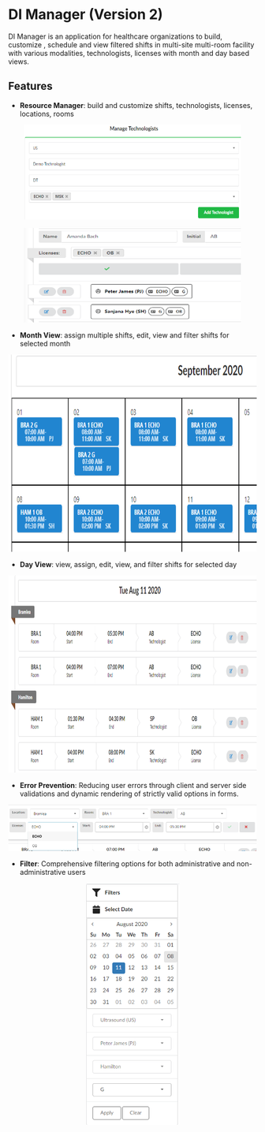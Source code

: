# DI Manager (Version 2)

DI Manager is an application for healthcare organizations to build, customize , schedule and view filtered shifts in multi-site multi-room facility with various modalities, technologists, licenses with month and day based views.

## Features

- **Resource Manager**: build and customize shifts, technologists, licenses, locations, rooms

<p align="center">
  <img src="./img/resourceManager11.png" alt="Resource Builder image 1" width="440" height="192">
</p>
<p align="center">
  <img src="./img/resourceManager2.png" alt="Resource Builder image 2" width="440" height="192">
</p>

- **Month View**: assign multiple shifts, edit, view and filter shifts for selected month

<p align="center">
  <img src="./img/monthView.png" alt="Monthview image" width="769" height="400">
</p>

- **Day View**: view, assign, edit, view, and filter shifts for selected day

<p align="center">
  <img src="./img/dayview.png" alt="Dayview image" width="677" height="400">
</p>

- **Error Prevention**: Reducing user errors through client and server side validations and dynamic rendering of strictly valid options in forms.

<p align="center">
  <img src="./img/validation1.png" alt="validation snippett">
</p>

- **Filter**: Comprehensive filtering options for both administrative and non-administrative users

<p align="center">
  <img src="./img/filter1.png" alt="validation snippett">
</p>
